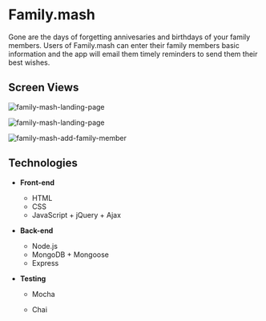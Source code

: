 # Family.mash

Gone are the days of forgetting annivesaries and birthdays of your family members. Users of Family.mash can enter their family members basic information and the app will email them timely reminders to send them their best wishes.

## Screen Views

![family-mash-landing-page](https://user-images.githubusercontent.com/30470040/42547257-fd72e070-8475-11e8-980c-42f4351d501c.png)

![family-mash-landing-page](https://user-images.githubusercontent.com/30470040/42547155-8b64098c-8475-11e8-9254-cede6019d052.jpg)

![family-mash-add-family-member](https://user-images.githubusercontent.com/30470040/42547186-b837ed34-8475-11e8-9962-c13d95f2cb56.jpg)



## Technologies

* **Front-end**

  * HTML
  * CSS
  * JavaScript + jQuery + Ajax

* **Back-end**

  * Node.js
  * MongoDB + Mongoose
  * Express

* **Testing**

  * Mocha

  * Chai

    
